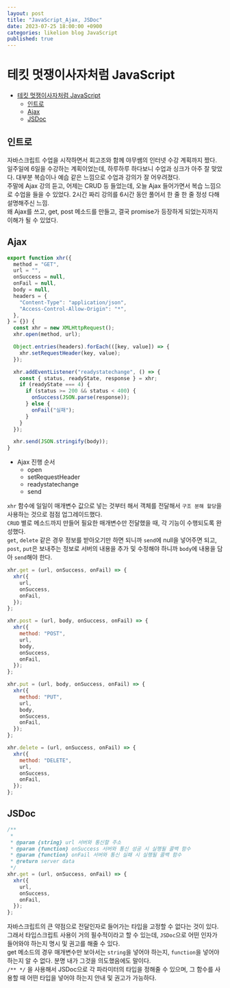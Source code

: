 ```yaml
---
layout: post
title: "JavaScript_Ajax, JSDoc"
date: 2023-07-25 18:00:00 +0900
categories: likelion blog JavaScript
published: true
---
```


# 테킷 멋쟁이사자처럼 JavaScript

- [테킷 멋쟁이사자처럼 JavaScript](#테킷-멋쟁이사자처럼-javascript)
  - [인트로](#인트로)
  - [Ajax](#ajax)
  - [JSDoc](#jsdoc)

## 인트로

자바스크립트 수업을 시작하면서 회고조와 함께 야무쌤의 인터넷 수강 계획까지 짰다. 일주일에 6일을 수강하는 계획이었는데, 하루하루 하다보니 수업과 싱크가 아주 잘 맞았다. 대부분 복습이나 예습 같은 느낌으로 수업과 강의가 잘 어우려졌다.  
주말에 Ajax 강의 듣고, 어제는 CRUD 등 들었는데, 오늘 Ajax 들어가면서 복습 느낌으로 수업을 들을 수 있었다. 2시간 짜리 강의를 6시간 동안 풀어서 한 줄 한 줄 정성 다해 설명해주신 느낌.  
왜 Ajax를 쓰고, get, post 메소드를 만들고, 결국 promise가 등장하게 되었는지까지 이해가 될 수 있었다.

## Ajax

```js
export function xhr({
  method = "GET",
  url = "",
  onSuccess = null,
  onFail = null,
  body = null,
  headers = {
    "Content-Type": "application/json",
    "Access-Control-Allow-Origin": "*",
  },
} = {}) {
  const xhr = new XMLHttpRequest();
  xhr.open(method, url);

  Object.entries(headers).forEach(([key, value]) => {
    xhr.setRequestHeader(key, value);
  });

  xhr.addEventListener("readystatechange", () => {
    const { status, readyState, response } = xhr;
    if (readyState === 4) {
      if (status >= 200 && status < 400) {
        onSuccess(JSON.parse(response));
      } else {
        onFail("실패");
      }
    }
  });

  xhr.send(JSON.stringify(body));
}
```

- Ajax 진행 순서
  - open
  - setRequestHeader
  - readystatechange
  - send

`xhr` 함수에 일일이 매개변수 값으로 넣는 것부터 해서 객체를 전달해서 `구조 분해 할당`을 사용하는 것으로 점점 업그레이드했다.  
`CRUD` 별로 메소드까지 만들어 필요한 매개변수만 전달했을 때, 각 기능이 수행되도록 완성했다.  
`get`, `delete` 같은 경우 정보를 받아오기만 하면 되니까 `send`에 null을 넣어주면 되고, `post`, `put`은 보내주는 정보로 서버의 내용을 추가 및 수정해야 하니까 `body`에 내용을 담아 `send`해야 한다.

```js
xhr.get = (url, onSuccess, onFail) => {
  xhr({
    url,
    onSuccess,
    onFail,
  });
};

xhr.post = (url, body, onSuccess, onFail) => {
  xhr({
    method: "POST",
    url,
    body,
    onSuccess,
    onFail,
  });
};

xhr.put = (url, body, onSuccess, onFail) => {
  xhr({
    method: "PUT",
    url,
    body,
    onSuccess,
    onFail,
  });
};

xhr.delete = (url, onSuccess, onFail) => {
  xhr({
    method: "DELETE",
    url,
    onSuccess,
    onFail,
  });
};
```

## JSDoc

```js
/**
 *
 * @param {string} url 서버와 통신할 주소
 * @param {function} onSuccess 서버와 통신 성공 시 실행될 콜백 함수
 * @param {function} onFail 서버와 통신 실패 시 실행될 콜백 함수
 * @return server data
 */
xhr.get = (url, onSuccess, onFail) => {
  xhr({
    url,
    onSuccess,
    onFail,
  });
};
```

자바스크립트의 큰 약점으로 전달인자로 들어가는 타입을 고정할 수 없다는 것이 있다. 그래서 타입스크립트 사용이 거의 필수적이라고 할 수 있는데, `JSDoc`으로 어떤 인자가 들어와야 하는지 명시 및 권고를 해줄 수 있다.  
get 메소드의 경우 매개변수만 보아서는 `string`을 넣어야 하는지, `function`을 넣어야 하는지 알 수 없다. 분명 내가 그것을 의도했음에도 말이다.  
`/** */` 을 사용해서 JSDoc으로 각 파라미터의 타입을 정해줄 수 있으며, 그 함수를 사용할 때 어떤 타입을 넣어야 하는지 안내 및 권고가 가능하다.
